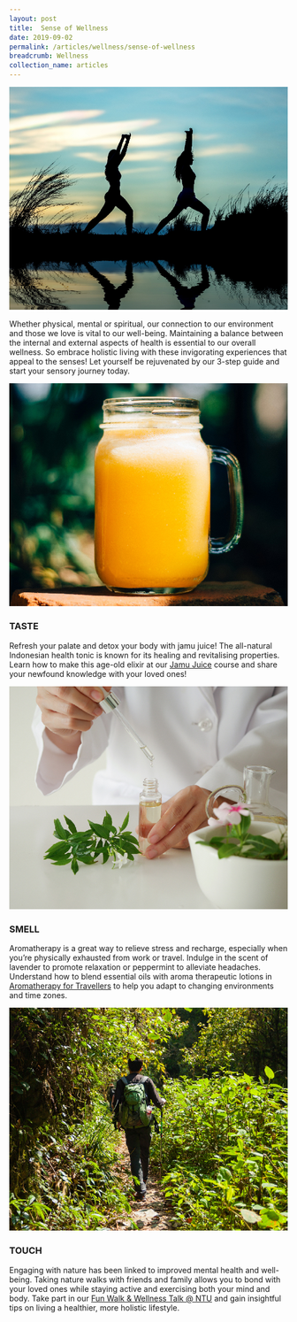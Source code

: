 ```yaml
---
layout: post
title:  Sense of Wellness
date: 2019-09-02
permalink: /articles/wellness/sense-of-wellness
breadcrumb: Wellness
collection_name: articles
---
```

![Sense of Wellness](/images/content-articles/wellness/sense-of-wellness-img1.jpg)

Whether physical, mental or spiritual, our connection to our environment and those we love is vital to our well-being. Maintaining a balance between the internal and external aspects of health is essential to our overall wellness. So embrace holistic living with these invigorating experiences that appeal to the senses! Let yourself be rejuvenated by our 3-step guide and start your sensory journey today. 

![Sense of Wellness](/images/content-articles/wellness/sense-of-wellness-img2.jpg)

### TASTE
Refresh your palate and detox your body with jamu juice! The all-natural Indonesian health tonic is known for its healing and revitalising properties. Learn how to make this age-old elixir at our [Jamu Juice](../../course-directory/health-and-wellness/#jamu-juice) course and share your newfound knowledge with your loved ones!

![Sense of Wellness](/images/content-articles/wellness/sense-of-wellness-img3.jpg)

### SMELL
Aromatherapy is a great way to relieve stress and recharge, especially when you’re physically exhausted from work or travel. Indulge in the scent of lavender to promote relaxation or peppermint to alleviate headaches. Understand how to blend essential oils with aroma therapeutic lotions in [Aromatherapy for Travellers](../../course-directory/health-and-wellness/#aromatherapy-for-travellers) to help you adapt to changing environments and time zones. 

![Sense of Wellness](/images/content-articles/wellness/sense-of-wellness-img4.jpg)

### TOUCH
Engaging with nature has been linked to improved mental health and well-being. Taking nature walks with friends and family allows you to bond with your loved ones while staying active and exercising both your mind and body. Take part in our [Fun Walk & Wellness Talk @ NTU](../../course-directory/health-and-wellness/#fun-walk-wellness-talk-ntu) and gain insightful tips on living a healthier, more holistic lifestyle.
